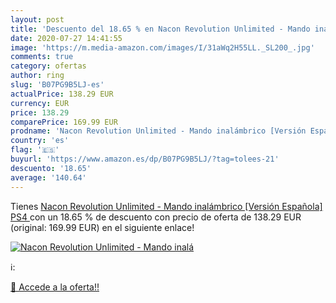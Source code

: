 ```yaml
---
layout: post
title: 'Descuento del 18.65 % en Nacon Revolution Unlimited - Mando inalá'
date: 2020-07-27 14:41:55
image: 'https://m.media-amazon.com/images/I/31aWq2H55LL._SL200_.jpg'
comments: true
category: ofertas
author: ring
slug: 'B07PG9B5LJ-es'
actualPrice: 138.29 EUR
currency: EUR
price: 138.29
comparePrice: 169.99 EUR
prodname: 'Nacon Revolution Unlimited - Mando inalámbrico [Versión Española]  PS4 '
country: 'es'
flag: '🇪🇸'
buyurl: 'https://www.amazon.es/dp/B07PG9B5LJ/?tag=tolees-21'
descuento: '18.65'
average: '140.64'
---
```


Tienes [Nacon Revolution Unlimited - Mando inalámbrico [Versión Española]  PS4 ](https://www.amazon.es/dp/B07PG9B5LJ/?tag=tolees-21) con un 18.65 % de descuento con precio de oferta de 138.29 EUR (original: 169.99 EUR) en el siguiente enlace!

[![Nacon Revolution Unlimited - Mando inalá](https://m.media-amazon.com/images/I/31aWq2H55LL._SL200_.jpg)](https://www.amazon.es/dp/B07PG9B5LJ/?tag=tolees-21)

ℹ️:


[🛒 Accede a la oferta!!](https://www.amazon.es/dp/B07PG9B5LJ/?tag=tolees-21)
